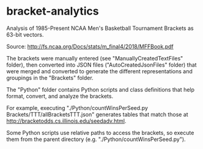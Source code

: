 # bracket-analytics
Analysis of 1985-Present NCAA Men's Basketball Tournament Brackets as 63-bit vectors. 

Source: http://fs.ncaa.org/Docs/stats/m_final4/2018/MFFBook.pdf

The brackets were manually entered (see "ManuallyCreatedTextFiles" folder),
then converted into JSON files ("AutoCreatedJsonFiles" folder) that were
merged and converted to generate the different representations and groupings
in the "Brackets" folder.

The "Python" folder contains Python scripts and class definitions that help
format, convert, and analyze the brackets. 

For example, executing "./Python/countWinsPerSeed.py Brackets/TTT/allBracketsTTT.json" generates tables that match those at
http://bracketodds.cs.illinois.edu/seedadv.html. 

Some Python scripts use relative paths to access the brackets, so execute
them from the parent directory (e.g. "./Python/countWinsPerSeed.py"). 

